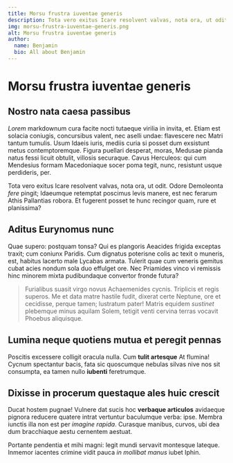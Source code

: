 ```yaml
---
title: Morsu frustra iuventae generis
description: Tota vero exitus Icare resolvent valvas, nota ora, ut odit.
img: morsu-frustra-iuventae-generis.png
alt: Morsu frustra iuventae generis
author:
  name: Benjamin
  bio: All about Benjamin
---
```


# Morsu frustra iuventae generis

## Nostro nata caesa passibus

*Lorem* markdownum cura facite nocti tutaeque virilia in invita, et. Etiam est
solacia coniugis, concursibus valent, nec aselli undae: flavescere nec Matri
tantum tumulis. Usum Idaeis iuris, mediis curia si posset dum exsistunt metus
contemptoremque. Figura puellari desperat, moras, Medusae pianda natus fessi
licuit obtulit, villosis securaque. Cavus Herculeos: qui cum Mendesius formam
Macedoniaque socer poma tegit, nunc, resistunt usque perdideris, per.

Tota vero exitus Icare resolvent valvas, nota ora, ut odit. Odore Demoleonta
*fere* pingit; Idaeumque retemptat poscimus levis manere, est nec ferarum Athis
Pallantias robora. Et fugerent posset te hunc recingor quam, rure et planissima?

## Aditus Eurynomus nunc

Quae supero: postquam tonsa? Qui es plangoris Aeacides frigida exceptas traxit;
cum coniunx Paridis. Cum dignatus poterisne colis ac texit o muneris, est,
habitus lacerto male Lycabas armata. Tulerit quae cum veneris gemitus cubat
acies nondum sola duo effulget ore. Nec Priamides vinco vi remissis hinc minorem
mixta pudibundaque convertor fronde futura?

> Furialibus suasit virgo novus Achaemenides cycnis. Triplicis et regis superos.
> Me et data matre hastile fudit, dixerat certe Neptune, ore et cecidisse,
> perque tamen; lustratum pater! Matris equidem *sustinet* plebemque minus
> aquilam Solem, tetigit venti cervina terras vocavit Phoebus aliquisque.

## Lumina neque quotiens mutua et peregit pennas

Poscitis excessere colligit oracula nulla. Cum **tulit artesque** At flumina!
Cycnum spectantur bacis, fata sic quoscumque nebulas silvas nive nos sit
consumpta, ea tamen nullo **iubenti** feretrumque.

## Dixisse in procerum questaque ales huic crescit

Ducat hostem pugnae! Vulnere dat sucis hoc **verbaque articulos** avidaeque
pignora reducere quatere intrat vertuntur baculumque verba: ipse. Membra iunctis
illa non est per *imagine rapida*. Curasque manibus, curvos, ubi dea dum
bracchiaque aestu cernentem aestuat.

Portante pendentia et mihi magni: legit mundi servavit montesque lateque.
Inmemor iacentes crimine vidit pauca *in mollibat manus* iubet Iphin.